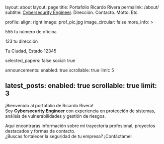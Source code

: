 
layout: about
layout: page
title: Portafolio Ricardo Rivera
permalink: /about/
subtitle: <a href='#'>Cybersecurity Engineer</a>. Dirección. Contacto. Motto. Etc.

profile:
  align: right
  image: prof_pic.jpg
  image_circular: false
  more_info: >
    <p>555 tu número de oficina</p>
    <p>123 tu dirección</p>
    <p>Tu Ciudad, Estado 12345</p>

selected_papers: false
social: true

announcements:
  enabled: true
  scrollable: true
  limit: 5

latest_posts:
  enabled: true
  scrollable: true
  limit: 3
---

¡Bienvenido al portafolio de Ricardo Rivera!  
Soy **Cybersecurity Engineer** con experiencia en protección de sistemas, análisis de vulnerabilidades y gestión de riesgos.

Aquí encontrarás información sobre mi trayectoria profesional, proyectos destacados y formas de contacto.  
¿Buscas fortalecer la seguridad de tu empresa? ¡Contáctame!

<!-- Puedes agregar enlaces a tu CV, proyectos o redes sociales aquí. -->
